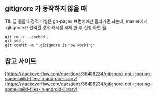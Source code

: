 ## gitignore 가 동작하지 않을 때

TIL 글 올릴때 정적 파일은 gh-pages 브런치에만 올라가면 되는데,
master에서 .gitignore가 안먹힐 경우 캐시를 삭제 한 후 진행 하면 됨.

```shell
git rm -r --cached .
git add .
git commit -m ".gitignore is now working"
```

## 참고 사이트
[https://stackoverflow.com/questions/36498234/gitignore-not-ignoring-some-build-files-in-android-library](https://stackoverflow.com/questions/36498234/gitignore-not-ignoring-some-build-files-in-android-library)
